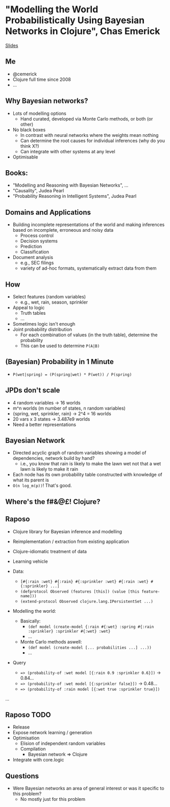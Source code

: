 # "Modelling the World Probabilistically Using Bayesian Networks in Clojure", Chas Emerick #
[Slides](../slides/cemerick-modeling-the-world-with-bayesian-networks.pdf)

## Me ##
   * @cemerick
   * Clojure full time since 2008
   * ...

## Why Bayesian networks? ##
   * Lots of modelling options
      * Hand curated, developed via Monte Carlo methods, or both (or other)
   * No black boxes
      * In contrast with neural networks where the weights mean nothing
      * Can determine the root causes for individual inferences (why do you think X?)
      * Can integrate with other systems at any level
   * Optimisable

## Books: ##
   * "Modelling and Reasoning with Bayesian Networks", ...
   * "Causality", Judea Pearl
   * "Probability Reasoning in Intelligent Systems", Judea Pearl

## Domains and Applications ##
   * Building incomplete representations of the world and making inferences based on incomplete, erroneous and noisy data
      * Process control
      * Decision systems
      * Prediction
      * Classification
   * Document analysis
      * e.g., SEC filings
      * variety of ad-hoc formats, systematically extract data from them

## How ##
   * Select features (random variables)
      * e.g., wet, rain, season, sprinkler
   * Appeal to logic
      * Truth tables
      * ...
   * Sometimes logic isn't enough
   * Joint probability distribution
      * For each combination of values (in the truth table), determine the probability
      * This can be used to determine `P(A|B)`

## (Bayesian) Probability in 1 Minute ##
   * `P(wet|spring) = (P(spring|wet) * P(wet)) / P(spring)`

## JPDs don't scale ##
   * 4 random variables -> 16 worlds
   * m^n worlds (m number of states, n random variables)
   * {spring, wet, sprinkler, rain} -> 2^4 = 16 worlds
   * 20 vars x 3 states -> 3.487e9 worlds
   * Need a better representations

## Bayesian Network ##
   * Directed acyclic graph of random variables showing a model of dependencies, network build by hand?
      * i.e., you know that rain is likely to make the lawn wet not that a wet lawn is likely to make it rain
   * Each node has its own probability table constructed with knowledge of what its parent is
   * `O(n log_m(p))`! That's good.

## Where's the f#&@£! Clojure? ##

## Raposo ##
   * Clojure library for Bayesian inference and modelling
   * Reimplementation / extraction from existing application
   * Clojure-idiomatic treatment of data
   * Learning vehicle
   * Data:
      * `[#{:rain :wet} #{:rain} #{:sprinkler :wet} #{:rain :wet} #{:sprinkler} ...]`
      * `(defprotocol Observed (features [this]) (value [this feature-name]))`
      * `(extend-protocol Observed clojure.lang.IPersistentSet ...)`

   * Modelling the world:
      * Basically:
         * `(def model (create-model {:rain #{:wet} :spring #{:rain :sprinkler} :sprinkler #{:wet} :wet}`
         * ...
      * Monte Carlo methods aswell:
         * `(def model (create-model [... probabilities ...] ...))`
         * ...
   * Query
      * `=> (probability-of :wet model [{:rain 0.9 :sprinkler 0.6}])` -> 0.84...
      * `=> (probability-of :wet model [{:sprinkler false}])` -> 0.48...
      * `=> (probability-of :rain model [{:wet true :sprinkler true}])`

...

## Raposo TODO ##
   * Release
   * Expose network learning / generation
   * Optimisation
      * Elision of independent random variables
      * Compilation
         * Bayesian network => Clojure
   * Integrate with core.logic

## Questions ##
   * Were Bayesian networks an area of general interest or was it specific to this problem?
      * No mostly just for this problem
